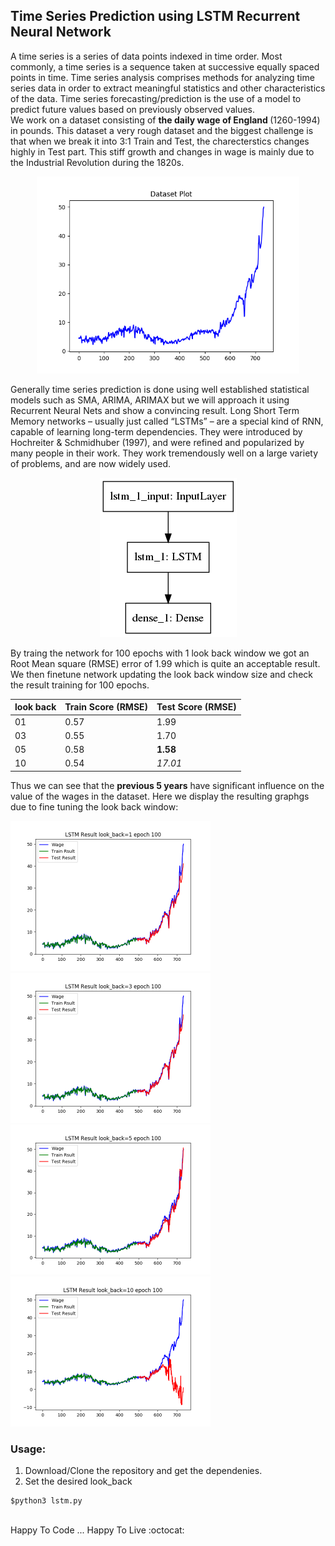 ## Time Series Prediction using LSTM Recurrent Neural Network

A time series is a series of data points indexed in time order. Most commonly, a time series is a sequence taken at successive equally spaced points in time. Time series analysis comprises methods for analyzing time series data in order to extract meaningful statistics and other characteristics of the data. Time series forecasting/prediction is the use of a model to predict future values based on previously observed values. <br>
We work on a dataset consisting of <b> the daily wage of England </b> (1260-1994) in pounds. This dataset a very rough dataset and the biggest challenge is that when we break it into 3:1 Train and Test, the charecterstics changes highly in Test part. This stiff growth and changes in wage is mainly due to the Industrial Revolution during the 1820s.<br>

<p align="center"> <img width=420 src="https://github.com/Subarno/TimeSeriesPredictionLSTM/blob/master/img/data_plot.png"> </p>

Generally time series prediction is done using well established statistical models such as SMA, ARIMA, ARIMAX but we will approach it using Recurrent Neural Nets and show a convincing result. Long Short Term Memory networks – usually just called “LSTMs” – are a special kind of RNN, capable of learning long-term dependencies. They were introduced by Hochreiter & Schmidhuber (1997), and were refined and popularized by many people in their work. They work tremendously well on a large variety of problems, and are now widely used. 
<p align="center"> 
<img  src="https://github.com/Subarno/TimeSeriesPredictionLSTM/blob/master/img/model_lstm.png"> 
</p>
By traing the network for 100 epochs with 1 look back window we got an Root Mean square (RMSE) error of 1.99 which is quite an acceptable result. We then finetune network updating the look back window size and check the result training for 100 epochs. 

| __look back__ | __Train Score (RMSE)__ | __Test Score (RMSE)__ |
|---------------|------------------------|-----------------------|
| 01 | 0.57 | 1.99 |
| 03 | 0.55 | 1.70 |
| 05 | 0.58 | **1.58** |
| 10 | 0.54 | *17.01* |

Thus we can see that the **previous 5 years** have significant influence on the value of the wages in the dataset.
Here we display the resulting graphgs due to fine tuning the look back window:

<div>
  <div><img width="320" src="https://github.com/Subarno/TimeSeriesPredictionLSTM/blob/master/img/result_plot_lstm_1.png"> </div>
  <div><img  width="320" src="https://github.com/Subarno/TimeSeriesPredictionLSTM/blob/master/img/result_plot_lstm_3.png"> </div>
  <div><img  width="320" src="https://github.com/Subarno/TimeSeriesPredictionLSTM/blob/master/img/result_plot_lstm_5.png"></div>
  <div><img  width="320" src="https://github.com/Subarno/TimeSeriesPredictionLSTM/blob/master/img/result_plot_lstm_10.png"></div>
</div>

### Usage:
1. Download/Clone the repository and get the dependenies.
2. Set the desired look_back
```
$python3 lstm.py
```

<br>
 Happy To Code ... Happy To Live :octocat:
